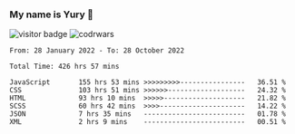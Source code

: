 ### My name is Yury 👋 
![visitor badge](https://visitor-badge.glitch.me/badge?page_id=litury.visitor-badge&left_text=My%20Page%20Visitors)  ![codrwars](https://www.codewars.com/users/litury/badges/micro) 


<!--START_SECTION:waka-->

```text
From: 28 January 2022 - To: 28 October 2022

Total Time: 426 hrs 57 mins

JavaScript       155 hrs 53 mins >>>>>>>>>----------------   36.51 %
CSS              103 hrs 51 mins >>>>>>-------------------   24.32 %
HTML             93 hrs 10 mins  >>>>>--------------------   21.82 %
SCSS             60 hrs 42 mins  >>>>---------------------   14.22 %
JSON             7 hrs 35 mins   -------------------------   01.78 %
XML              2 hrs 9 mins    -------------------------   00.51 %
```

<!--END_SECTION:waka-->

